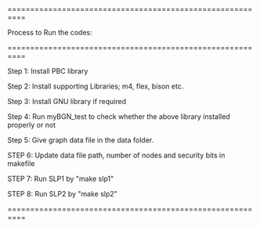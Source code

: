 ==========================================================

Process to Run the codes:

==========================================================

Step 1: Install PBC library

Step 2: Install supporting Libraries; m4, flex, bison etc.

Step 3: Install GNU library if required

Step 4: Run myBGN_test to check whether the above library installed properly or not

Step 5: Give graph data file in the data folder. 

STEP 6: Update data file path, number of nodes and security bits in makefile

STEP 7: Run SLP1 by  "make slp1"

STEP 8: Run SLP2 by  "make slp2"

==========================================================
